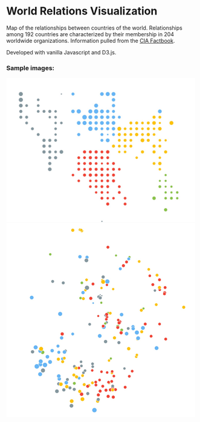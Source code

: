 # World Relations Visualization

Map of the relationships between countries of the world. Relationships among 192 countries are characterized by their membership in 204 worldwide organizations. Information pulled from the [CIA Factbook](https://www.cia.gov/library/publications/the-world-factbook/).

Developed with vanilla Javascript and D3.js.

### Sample images:
<img alt="Country map sample image" src="https://github.com/LikeCarter/world-relations-viz/raw/master/demo/countries.jpg" width="500">
<img alt="Clustered country map sample image" src="https://github.com/LikeCarter/world-relations-viz/raw/master/demo/tsne.jpg" width="500">




